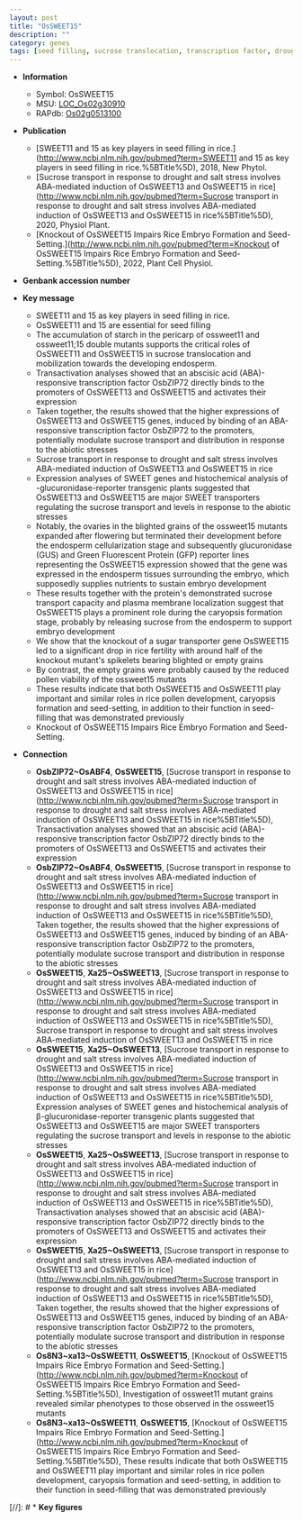 ```yaml
---
layout: post
title: "OsSWEET15"
description: ""
category: genes
tags: [seed filling, sucrose translocation, transcription factor, drought, salt, abiotic stress, salt stress, stress, biotic stress, abscisic acid, sucrose, development, fertility, pollen, pollen development, transporter, endosperm, sugar, plasma membrane, flowering, sugar transport, embryo, embryo development, endosperm cellularization, sucrose transport]
---
```


* **Information**  
    + Symbol: OsSWEET15  
    + MSU: [LOC_Os02g30910](http://rice.uga.edu/cgi-bin/ORF_infopage.cgi?orf=LOC_Os02g30910)  
    + RAPdb: [Os02g0513100](http://rapdb.dna.affrc.go.jp/viewer/gbrowse_details/irgsp1?name=Os02g0513100)  

* **Publication**  
    + [SWEET11 and 15 as key players in seed filling in rice.](http://www.ncbi.nlm.nih.gov/pubmed?term=SWEET11 and 15 as key players in seed filling in rice.%5BTitle%5D), 2018, New Phytol.
    + [Sucrose transport in response to drought and salt stress involves ABA-mediated induction of OsSWEET13 and OsSWEET15 in rice](http://www.ncbi.nlm.nih.gov/pubmed?term=Sucrose transport in response to drought and salt stress involves ABA-mediated induction of OsSWEET13 and OsSWEET15 in rice%5BTitle%5D), 2020, Physiol Plant.
    + [Knockout of OsSWEET15 Impairs Rice Embryo Formation and Seed-Setting.](http://www.ncbi.nlm.nih.gov/pubmed?term=Knockout of OsSWEET15 Impairs Rice Embryo Formation and Seed-Setting.%5BTitle%5D), 2022, Plant Cell Physiol.

* **Genbank accession number**  

* **Key message**  
    + SWEET11 and 15 as key players in seed filling in rice.
    + OsSWEET11 and 15 are essential for seed filling
    + The accumulation of starch in the pericarp of ossweet11 and ossweet11;15 double mutants supports the critical roles of OsSWEET11 and OsSWEET15 in sucrose translocation and mobilization towards the developing endosperm.
    + Transactivation analyses showed that an abscisic acid (ABA)-responsive transcription factor OsbZIP72 directly binds to the promoters of OsSWEET13 and OsSWEET15 and activates their expression
    + Taken together, the results showed that the higher expressions of OsSWEET13 and OsSWEET15 genes, induced by binding of an ABA-responsive transcription factor OsbZIP72 to the promoters, potentially modulate sucrose transport and distribution in response to the abiotic stresses
    + Sucrose transport in response to drought and salt stress involves ABA-mediated induction of OsSWEET13 and OsSWEET15 in rice
    + Expression analyses of SWEET genes and histochemical analysis of <a6><c2>-glucuronidase-reporter transgenic plants suggested that OsSWEET13 and OsSWEET15 are major SWEET transporters regulating the sucrose transport and levels in response to the abiotic stresses
    + Notably, the ovaries in the blighted grains of the ossweet15 mutants expanded after flowering but terminated their development before the endosperm cellularization stage and subsequently glucuronidase (GUS) and Green Fluorescent Protein (GFP) reporter lines representing the OsSWEET15 expression showed that the gene was expressed in the endosperm tissues surrounding the embryo, which supposedly supplies nutrients to sustain embryo development
    + These results together with the protein&#x27;s demonstrated sucrose transport capacity and plasma membrane localization suggest that OsSWEET15 plays a prominent role during the caryopsis formation stage, probably by releasing sucrose from the endosperm to support embryo development
    + We show that the knockout of a sugar transporter gene OsSWEET15 led to a significant drop in rice fertility with around half of the knockout mutant&#x27;s spikelets bearing blighted or empty grains
    + By contrast, the empty grains were probably caused by the reduced pollen viability of the ossweet15 mutants
    + These results indicate that both OsSWEET15 and OsSWEET11 play important and similar roles in rice pollen development, caryopsis formation and seed-setting, in addition to their function in seed-filling that was demonstrated previously
    + Knockout of OsSWEET15 Impairs Rice Embryo Formation and Seed-Setting.

* **Connection**  
    + __OsbZIP72~OsABF4__, __OsSWEET15__, [Sucrose transport in response to drought and salt stress involves ABA-mediated induction of OsSWEET13 and OsSWEET15 in rice](http://www.ncbi.nlm.nih.gov/pubmed?term=Sucrose transport in response to drought and salt stress involves ABA-mediated induction of OsSWEET13 and OsSWEET15 in rice%5BTitle%5D),  Transactivation analyses showed that an abscisic acid (ABA)-responsive transcription factor OsbZIP72 directly binds to the promoters of OsSWEET13 and OsSWEET15 and activates their expression
    + __OsbZIP72~OsABF4__, __OsSWEET15__, [Sucrose transport in response to drought and salt stress involves ABA-mediated induction of OsSWEET13 and OsSWEET15 in rice](http://www.ncbi.nlm.nih.gov/pubmed?term=Sucrose transport in response to drought and salt stress involves ABA-mediated induction of OsSWEET13 and OsSWEET15 in rice%5BTitle%5D),  Taken together, the results showed that the higher expressions of OsSWEET13 and OsSWEET15 genes, induced by binding of an ABA-responsive transcription factor OsbZIP72 to the promoters, potentially modulate sucrose transport and distribution in response to the abiotic stresses
    + __OsSWEET15__, __Xa25~OsSWEET13__, [Sucrose transport in response to drought and salt stress involves ABA-mediated induction of OsSWEET13 and OsSWEET15 in rice](http://www.ncbi.nlm.nih.gov/pubmed?term=Sucrose transport in response to drought and salt stress involves ABA-mediated induction of OsSWEET13 and OsSWEET15 in rice%5BTitle%5D), Sucrose transport in response to drought and salt stress involves ABA-mediated induction of OsSWEET13 and OsSWEET15 in rice
    + __OsSWEET15__, __Xa25~OsSWEET13__, [Sucrose transport in response to drought and salt stress involves ABA-mediated induction of OsSWEET13 and OsSWEET15 in rice](http://www.ncbi.nlm.nih.gov/pubmed?term=Sucrose transport in response to drought and salt stress involves ABA-mediated induction of OsSWEET13 and OsSWEET15 in rice%5BTitle%5D),  Expression analyses of SWEET genes and histochemical analysis of β-glucuronidase-reporter transgenic plants suggested that OsSWEET13 and OsSWEET15 are major SWEET transporters regulating the sucrose transport and levels in response to the abiotic stresses
    + __OsSWEET15__, __Xa25~OsSWEET13__, [Sucrose transport in response to drought and salt stress involves ABA-mediated induction of OsSWEET13 and OsSWEET15 in rice](http://www.ncbi.nlm.nih.gov/pubmed?term=Sucrose transport in response to drought and salt stress involves ABA-mediated induction of OsSWEET13 and OsSWEET15 in rice%5BTitle%5D),  Transactivation analyses showed that an abscisic acid (ABA)-responsive transcription factor OsbZIP72 directly binds to the promoters of OsSWEET13 and OsSWEET15 and activates their expression
    + __OsSWEET15__, __Xa25~OsSWEET13__, [Sucrose transport in response to drought and salt stress involves ABA-mediated induction of OsSWEET13 and OsSWEET15 in rice](http://www.ncbi.nlm.nih.gov/pubmed?term=Sucrose transport in response to drought and salt stress involves ABA-mediated induction of OsSWEET13 and OsSWEET15 in rice%5BTitle%5D),  Taken together, the results showed that the higher expressions of OsSWEET13 and OsSWEET15 genes, induced by binding of an ABA-responsive transcription factor OsbZIP72 to the promoters, potentially modulate sucrose transport and distribution in response to the abiotic stresses
    + __Os8N3~xa13~OsSWEET11__, __OsSWEET15__, [Knockout of OsSWEET15 Impairs Rice Embryo Formation and Seed-Setting.](http://www.ncbi.nlm.nih.gov/pubmed?term=Knockout of OsSWEET15 Impairs Rice Embryo Formation and Seed-Setting.%5BTitle%5D),  Investigation of ossweet11 mutant grains revealed similar phenotypes to those observed in the ossweet15 mutants
    + __Os8N3~xa13~OsSWEET11__, __OsSWEET15__, [Knockout of OsSWEET15 Impairs Rice Embryo Formation and Seed-Setting.](http://www.ncbi.nlm.nih.gov/pubmed?term=Knockout of OsSWEET15 Impairs Rice Embryo Formation and Seed-Setting.%5BTitle%5D),  These results indicate that both OsSWEET15 and OsSWEET11 play important and similar roles in rice pollen development, caryopsis formation and seed-setting, in addition to their function in seed-filling that was demonstrated previously

[//]: # * **Key figures**  


